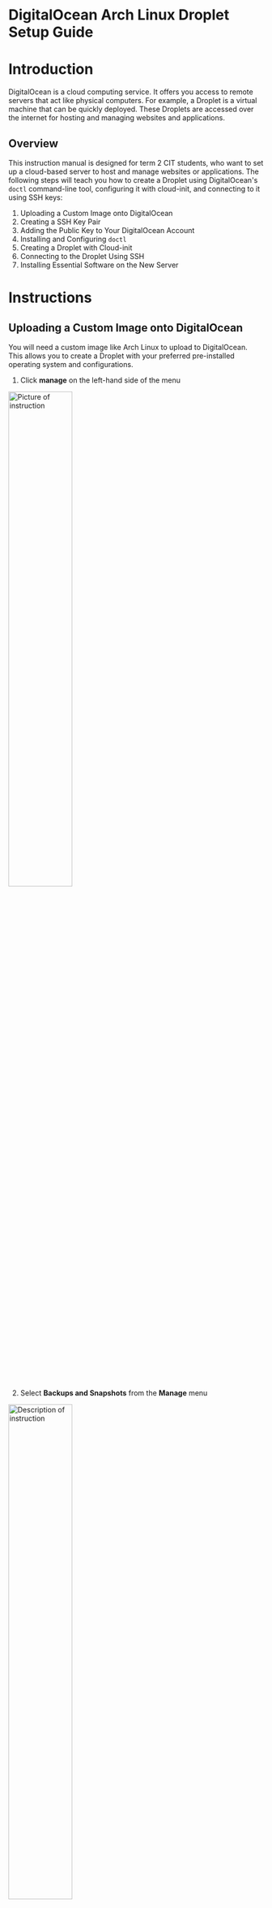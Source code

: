 # DigitalOcean Arch Linux Droplet Setup Guide

# Introduction
DigitalOcean is a cloud computing service. It offers you access to remote servers that act like physical computers. For example, a Droplet is a virtual machine that can be quickly deployed. These Droplets are accessed over the internet for hosting and managing websites and applications.

## Overview
This instruction manual is designed for term 2 CIT students, who want to set up a cloud-based server to host and manage websites or applications. The following steps will teach you how to create a Droplet using DigitalOcean's `doctl` command-line tool, configuring it with cloud-init, and connecting to it using SSH keys:
    
1. Uploading a Custom Image onto DigitalOcean
2. Creating a SSH Key Pair
3. Adding the Public Key to Your DigitalOcean Account
4. Installing and Configuring `doctl`
5. Creating a Droplet with Cloud-init
6. Connecting to the Droplet Using SSH
7. Installing Essential Software on the New Server

# Instructions

## Uploading a Custom Image onto DigitalOcean

You will need a custom image like Arch Linux to upload to DigitalOcean. This allows you to create a Droplet with your preferred pre-installed operating system and configurations.

1. Click **manage** on the left-hand side of the menu 
<img src='Pictures/Click manage on the left-hand side of the menu .jpg' alt='Picture of instruction' style='width: 50%;'>

2. Select **Backups and Snapshots** from the **Manage** menu
<img src="Pictures/Select Backups and Snapshots from the Manage menu.jpg" alt="Description of instruction" style="width: 50%; height: 50%;" />

3. Select **Custom Images**
<img src='Pictures/Select Custom Images.jpg' alt='Picture of instruction' style='width: 50%;'>

4. Select **Upload Image**
<img src='Pictures/Select Upload Image.png' alt='Picture of instruction' style='width: 50%;'>

5. Select **Arch Linux Image** and click **Open**
<img src='Pictures/Select Arch Linux Image and click Open .jpg' alt='Picture of instruction' style='width: 50%;'>

6. Click on **Distribution** and from the drop-down list, select **Arch Linux**
<img src='Pictures/Click on Distribution and from the drop-down list select Arch Linux.jpg' alt='Picture of instruction' style='width: 50%;'>

7. Select your closes region and Click **Upload Image**
<img src='Pictures/Select your closes region and Click Upload Image.jpg' alt='Picture of instruction' style='width: 50%;'>

## Creating a SSH Key Pair
Creating a SSH key pair allows you to securely connect to a remote server. It's more secure than using a password because the keys are much harder to get a hold of. The public key is stored on the server, and the private key stays on your computer, ensuring only you can access the server.

1. Open **Terminal**
2. Type **cd ~**
3. Type **mkdir .ssh**
4. Type **ls** to see if **.ssh directory** exists
<img src='Pictures/Type ls to see if .ssh directory exists.jpg' alt='Picture of instruction' style='width: 50%;'>

5. Type the following command below to create a new **SSH key pair**
<img src='Pictures/Type the following command below to create a new SSH key pair.jpg' alt='Picture of instruction' style='width: 50%;'>

**Note:** Change **your-user-name** to your displayed terminal name beside Users, and change and type **“youremail@email.com”** to your desired email address  


## Adding the Public Key to your DigitalOcean Account

1. Copy and paste the following code below into the terminal to copy SSH key 
<img src='Pictures/Copy and paste the following code below into the terminal to copy SSH key.jpg' alt='Picture of instruction' style='width: 50%;'>

**IMPORTANT:** Change the **“your-user-name"** part of the code to the username of the current user in the terminal.

2. Select **Settings** on the left-hand side of the menu in DigitalOcean
<img src='Pictures/Select Settings on the left-hand side of the menu in DigitalOcean.jpg' alt='Picture of instruction' style='width: 50%;'>

3. Select **Security** and click on **Add SSH Key**
<img src='Pictures/Select Security and click on Add SSH Key.jpg' alt='Picture of instruction' style='width: 50%;'>

4. Press **Ctrl + V** into the **Public Key** box and type a **Key Name**
<img src='Pictures/Press Ctrl + V into the Public Key box and type a Key Name.jpg' style='width: 50%;'>


## Installing `doctl` 
1. Open your **Terminal** in **Administrator Mode**

2. Type the following into the **Terminal** to download **`doctl`**

```bash
Invoke-WebRequest https://github.com/digitalocean/doctl/releases/download/v1.110.0/doctl-1.110.0-windows-amd64.zip -OutFile ~\doctl-1.110.0-windows-amd64.zip
Expand-Archive -Path ~\doctl-1.110.0-windows-amd64.zip
```

3. Type the following to extract the binary:

```bash
Expand-Archive -Path ~\doctl-1.110.0-windows-amd64.zip
```


4. Create a new directory for `doctl` by typing the following:
```bash
New-Item -ItemType Directory $env:ProgramFiles\doctl\
```

5. Move the `doctl` binary to the new directory by typing the following:
```bash
Move-Item -Path ~\doctl-1.110.0-windows-amd64\doctl.exe -Destination $env:ProgramFiles\doctl\
```

6. Add `doctl` to the System's PATH by typing the following:
```bash
[Environment]::SetEnvironmentVariable(
    "Path",
    [Environment]::GetEnvironmentVariable("Path",
    [EnvironmentVariableTarget]::Machine) + ";$env:ProgramFiles\doctl\",
    [EnvironmentVariableTarget]::Machine)
```
**Note:** This part is necessary to ensure that you can run `doctl` from any terminal session, regardless of your current directory.

7. Reload PATH for current session by typing the following:
```bash
$env:Path = [System.Environment]::GetEnvironmentVariable("Path","Machine")
```

## Creating an API token

1. Click **API** on the left-hand side of the menu on DigitalOcean homepage
<img src='Pictures/Click API on the left-hand side of the menu .jpg' style='width: 50%;'>

2. Click **Generate New Token**
3. Type a **Token Name**, give it **Full Access**, then click **Generate Token**
<img src='Pictures/Type a Token Name and give it Full Access.jpg' style='width: 50%;'>

4. Copy and paste the generated token somewhere safe. 
**IMPORTANT:** Token is only shown once! 

## Granting Access to `doctl` using API Token

1. Open **Terminal**
2. Type the following command to grant `doctl` access to your DigitalOcean account:
```bash
doctl auth init --context personal
```
**Note:** You can change the name to anything after **--context**. I just named it **"personal"**

3. Copy and Paste your token access key into the terminal 
<img src='Pictures/Copy and Paste your token access key into the terminal.jpg' style='width: 50%;'>
**Note:** Make sure there's a blue checkmark beside **Validating token** to confirm it worked


4. Type the following command to confirm you have successfully authorized `doctl`
```bash
doctl account get
```
<img src='Pictures/Type the following command to confirm you have succesffully authorized doctl.jpg' style='width: 65%;'>

## Creating a Droplet with Cloud-init